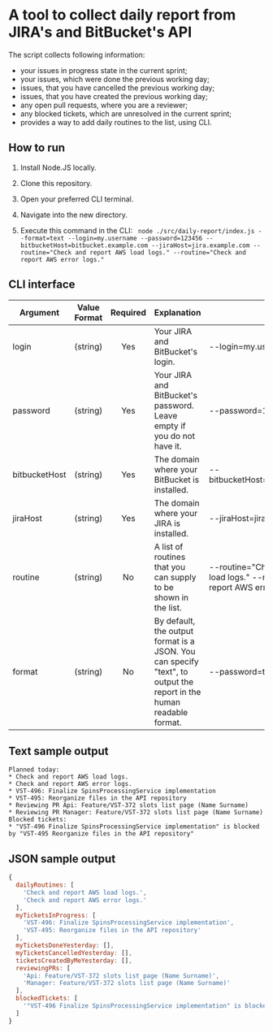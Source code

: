 # A tool to collect daily report from JIRA's and BitBucket's API

The script collects following information:
* your issues in progress state in the current sprint;
* your issues, which were done the previous working day;
* issues, that you have cancelled the previous working day;
* issues, that you have created the previous working day;
* any open pull requests, where you are a reviewer;
* any blocked tickets, which are unresolved in the current sprint;
* provides a way to add daily routines to the list, using CLI.

## How to run
1. Install Node.JS locally.

2. Clone this repository.

3. Open your preferred CLI terminal.

4. Navigate into the new directory.

5. Execute this command in the CLI: `
node ./src/daily-report/index.js --format=text --login=my.username --password=123456 --bitbucketHost=bitbucket.example.com --jiraHost=jira.example.com --routine="Check and report AWS load logs." --routine="Check and report AWS error logs."`

## CLI interface
Argument | Value Format | Required | Explanation | Example
--- | --- | :---: | --- | ---
login | (string) | Yes | Your JIRA and BitBucket's login. | --login=my.username
password | (string) | Yes | Your JIRA and BitBucket's password. Leave empty if you do not have it. | --password=123456
bitbucketHost | (string) | Yes | The domain where your BitBucket is installed. | --bitbucketHost=bitbucket.example.com
jiraHost | (string) | Yes | The domain where your JIRA is installed. | --jiraHost=jira.example.com
routine | (string) | No | A list of routines that you can supply to be shown in the list. | --routine="Check and report AWS load logs." --routine="Check and report AWS error logs."
format | (string) | No | By default, the output format is a JSON. You can specify "text", to output the report in the human readable format. | --password=text

## Text sample output
```
Planned today:
* Check and report AWS load logs.
* Check and report AWS error logs.
* VST-496: Finalize SpinsProcessingService implementation
* VST-495: Reorganize files in the API repository
* Reviewing PR Api: Feature/VST-372 slots list page (Name Surname)
* Reviewing PR Manager: Feature/VST-372 slots list page (Name Surname)
Blocked tickets:
* "VST-496 Finalize SpinsProcessingService implementation" is blocked by "VST-495 Reorganize files in the API repository"
```

## JSON sample output
```javascript
{
  dailyRoutines: [
    'Check and report AWS load logs.',
    'Check and report AWS error logs.'
  ],
  myTicketsInProgress: [
    'VST-496: Finalize SpinsProcessingService implementation',
    'VST-495: Reorganize files in the API repository'
  ],
  myTicketsDoneYesterday: [],
  myTicketsCancelledYesterday: [],
  ticketsCreatedByMeYesterday: [],
  reviewingPRs: [
    'Api: Feature/VST-372 slots list page (Name Surname)',
    'Manager: Feature/VST-372 slots list page (Name Surname)'
  ],
  blockedTickets: [
    '"VST-496 Finalize SpinsProcessingService implementation" is blocked by "VST-495 Reorganize files in the API repository"'
  ]
}
```
